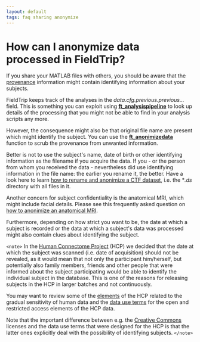 ```yaml
---
layout: default
tags: faq sharing anonymize
---
```



# How can I anonymize data processed in FieldTrip?

If you share your MATLAB files with others, you should be aware that the [provenance](https://en.wikipedia.org/wiki/Provenance) information might contain identifying information about your subjects.  

FieldTrip keeps track of the analyses in the *data.cfg.previous.previous...* field. This is something you can exploit using **[ft_analysispipeline](/reference/ft_analysispipeline)** to look up details of the processing that you might not be able to find in your analysis scripts any more.

However, the consequence might also be that original file name are present which might identify the subject. You can use the **[ft_anonimizedata](/reference/ft_anonimizedata)** function to scrub the provenance from unwanted information.

Better is not to use the subject's name, date of birth or other identifying information as the filename if you acquire the data. If you - or the person from whom you received the data - nevertheless did use identifying information in the file name: the earlier you rename it, the better. Have a look here to learn [how to rename and anonimize a CTF dataset](/faq/how_can_i_anonimize_a_ctf_dataset), i.e. the **.ds* directory with all files in it.

Another concern for subject confidentiality is the anatomical MRI, which might include facial details. Please see this frequently asked question on [how to anonimize an anatomical MRI](/faq/how_can_i_anonimize_an_anatomical_mri). 

Furthermore, depending on how strict you want to be, the date at which a subject is recorded or the data at which a subject's data was processed might also contain clues about identifying the subject. 

`<note>`
In the [Human Connectome Project](http://www.humanconnectome.org) (HCP) we decided that the date at which the subject was scanned (i.e. date of acquisition) should not be revealed, as it would mean that not only the participant him/herself, but potentially also family members, friends and other people that were informed about the subject participating would be able to identify the individual subject in the database. This is one of the reasons for releasing subjects in the HCP in larger batches and not continuously.

You may want to review some of the [elements](http://www.humanconnectome.org/data/data-use-terms/restricted-data-reference.html) of the HCP related to the gradual sensitivity of human data and the [data use terms](http://www.humanconnectome.org/data/data-use-terms/) for the open and restricted access elements of the HCP data.

Note that the important difference between e.g. the [Creative Commons](http://creativecommons.org/licenses/) licenses and the data use terms that were designed for the HCP is that the latter ones explicitly deal with the possibility of identifying subjects. 
`</note>`

